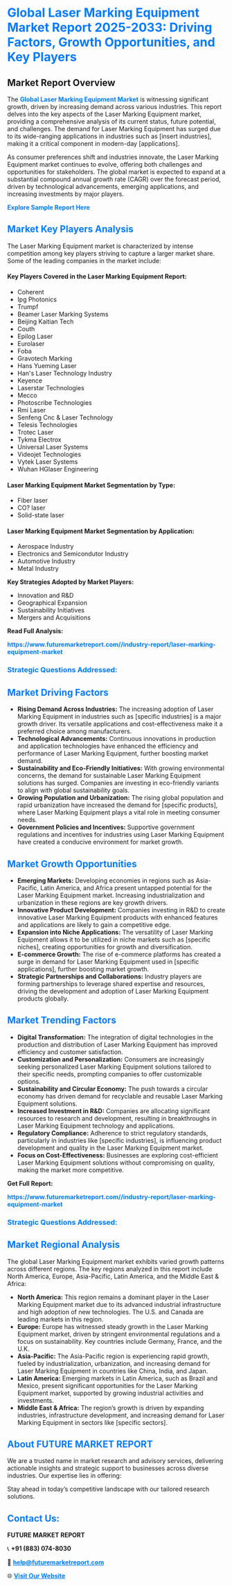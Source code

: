 <h1 style="color: #007BFF;">Global Laser Marking Equipment Market Report 2025-2033: Driving Factors, Growth Opportunities, and Key Players</h1>

<section id="overview">
<h2>Market Report Overview</h2>
<p>The <a href="https://www.futuremarketreport.com//industry-report/laser-marking-equipment-market" style="color: #007BFF; text-decoration: none;"><strong>Global Laser Marking Equipment Market</strong></a> is witnessing significant growth, driven by increasing demand across various industries. This report delves into the key aspects of the Laser Marking Equipment market, providing a comprehensive analysis of its current status, future potential, and challenges. The demand for Laser Marking Equipment has surged due to its wide-ranging applications in industries such as [insert industries], making it a critical component in modern-day [applications].</p>
<p>As consumer preferences shift and industries innovate, the Laser Marking Equipment market continues to evolve, offering both challenges and opportunities for stakeholders. The global market is expected to expand at a substantial compound annual growth rate (CAGR) over the forecast period, driven by technological advancements, emerging applications, and increasing investments by major players.</p>
</section>

<section id="overview">
<p><a href="https://www.futuremarketreport.com//request-sample/reportId=63526" style="color: #007BFF; text-decoration: none;"><strong>Explore Sample Report Here</strong></a></p>
</section>

<section id="key-players">
<h2 style="color: #007BFF;">Market Key Players Analysis</h2>
<p>The Laser Marking Equipment market is characterized by intense competition among key players striving to capture a larger market share. Some of the leading companies in the market include:</p>
<h4>Key Players Covered in the Laser Marking Equipment Report:</h4>
<ul><li>Coherent</li><li>Ipg Photonics</li><li>Trumpf</li><li>Beamer Laser Marking Systems</li><li>Beijing Kaitian Tech</li><li>Couth</li><li>Epilog Laser</li><li>Eurolaser</li><li>Foba</li><li>Gravotech Marking</li><li>Hans Yueming Laser</li><li>Han&#039;s Laser Technology Industry</li><li>Keyence</li><li>Laserstar Technologies</li><li>Mecco</li><li>Photoscribe Technologies</li><li>Rmi Laser</li><li>Senfeng Cnc &amp; Laser Technology</li><li>Telesis Technologies</li><li>Trotec Laser</li><li>Tykma Electrox</li><li>Universal Laser Systems</li><li>Videojet Technologies</li><li>Vytek Laser Systems</li><li>Wuhan HGlaser Engineering</li></ul>
<h4>Laser Marking Equipment Market Segmentation by Type:</h4>
<ul><li>Fiber laser</li><li>CO? laser</li><li>Solid-state laser</li></ul>

<h4>Laser Marking Equipment Market Segmentation by Application:</h4>
<ul><li>Aerospace Industry</li><li>Electronics and Semicondutor Industry</li><li>Automotive Industry</li><li>Metal Industry</li></ul>
<p><strong>Key Strategies Adopted by Market Players:</strong></p>
<ul>
<li>Innovation and R&D</li>
<li>Geographical Expansion</li>
<li>Sustainability Initiatives</li>
<li>Mergers and Acquisitions</li>
</ul>
</section>

<section>
<p><strong>Read Full Analysis: </strong></p><a href="https://www.futuremarketreport.com//industry-report/laser-marking-equipment-market" style="color: #007BFF; text-decoration: none;"><strong>https://www.futuremarketreport.com//industry-report/laser-marking-equipment-market</strong></a>
<h3 style="color: #007BFF;">Strategic Questions Addressed:</h3>
</section>

<section id="driving-factors">
<h2 style="color: #007BFF;">Market Driving Factors</h2>
<ul>
<li><strong>Rising Demand Across Industries:</strong> The increasing adoption of Laser Marking Equipment in industries such as [specific industries] is a major growth driver. Its versatile applications and cost-effectiveness make it a preferred choice among manufacturers.</li>
<li><strong>Technological Advancements:</strong> Continuous innovations in production and application technologies have enhanced the efficiency and performance of Laser Marking Equipment, further boosting market demand.</li>
<li><strong>Sustainability and Eco-Friendly Initiatives:</strong> With growing environmental concerns, the demand for sustainable Laser Marking Equipment solutions has surged. Companies are investing in eco-friendly variants to align with global sustainability goals.</li>
<li><strong>Growing Population and Urbanization:</strong> The rising global population and rapid urbanization have increased the demand for [specific products], where Laser Marking Equipment plays a vital role in meeting consumer needs.</li>
<li><strong>Government Policies and Incentives:</strong> Supportive government regulations and incentives for industries using Laser Marking Equipment have created a conducive environment for market growth.</li>
</ul>
</section>

<section id="growth-opportunities">
<h2 style="color: #007BFF;">Market Growth Opportunities</h2>
<ul>
<li><strong>Emerging Markets:</strong> Developing economies in regions such as Asia-Pacific, Latin America, and Africa present untapped potential for the Laser Marking Equipment market. Increasing industrialization and urbanization in these regions are key growth drivers.</li>
<li><strong>Innovative Product Development:</strong> Companies investing in R&D to create innovative Laser Marking Equipment products with enhanced features and applications are likely to gain a competitive edge.</li>
<li><strong>Expansion into Niche Applications:</strong> The versatility of Laser Marking Equipment allows it to be utilized in niche markets such as [specific niches], creating opportunities for growth and diversification.</li>
<li><strong>E-commerce Growth:</strong> The rise of e-commerce platforms has created a surge in demand for Laser Marking Equipment used in [specific applications], further boosting market growth.</li>
<li><strong>Strategic Partnerships and Collaborations:</strong> Industry players are forming partnerships to leverage shared expertise and resources, driving the development and adoption of Laser Marking Equipment products globally.</li>
</ul>
</section>

<section id="trending-factors">
<h2 style="color: #007BFF;">Market Trending Factors</h2>
<ul>
<li><strong>Digital Transformation:</strong> The integration of digital technologies in the production and distribution of Laser Marking Equipment has improved efficiency and customer satisfaction.</li>
<li><strong>Customization and Personalization:</strong> Consumers are increasingly seeking personalized Laser Marking Equipment solutions tailored to their specific needs, prompting companies to offer customizable options.</li>
<li><strong>Sustainability and Circular Economy:</strong> The push towards a circular economy has driven demand for recyclable and reusable Laser Marking Equipment solutions.</li>
<li><strong>Increased Investment in R&D:</strong> Companies are allocating significant resources to research and development, resulting in breakthroughs in Laser Marking Equipment technology and applications.</li>
<li><strong>Regulatory Compliance:</strong> Adherence to strict regulatory standards, particularly in industries like [specific industries], is influencing product development and quality in the Laser Marking Equipment market.</li>
<li><strong>Focus on Cost-Effectiveness:</strong> Businesses are exploring cost-efficient Laser Marking Equipment solutions without compromising on quality, making the market more competitive.</li>
</ul>
</section>

<section>
<p><strong>Get Full Report: </strong></p><a href="https://www.futuremarketreport.com//industry-report/laser-marking-equipment-market" style="color: #007BFF; text-decoration: none;"><strong>https://www.futuremarketreport.com//industry-report/laser-marking-equipment-market</strong></a>
<h3 style="color: #007BFF;">Strategic Questions Addressed:</h3>
</section>


<section id="regional-analysis">
<h2 style="color: #007BFF;">Market Regional Analysis</h2>
<p>The global Laser Marking Equipment market exhibits varied growth patterns across different regions. The key regions analyzed in this report include North America, Europe, Asia-Pacific, Latin America, and the Middle East & Africa:</p>
<ul>
<li><strong>North America:</strong> This region remains a dominant player in the Laser Marking Equipment market due to its advanced industrial infrastructure and high adoption of new technologies. The U.S. and Canada are leading markets in this region.</li>
<li><strong>Europe:</strong> Europe has witnessed steady growth in the Laser Marking Equipment market, driven by stringent environmental regulations and a focus on sustainability. Key countries include Germany, France, and the U.K.</li>
<li><strong>Asia-Pacific:</strong> The Asia-Pacific region is experiencing rapid growth, fueled by industrialization, urbanization, and increasing demand for Laser Marking Equipment in countries like China, India, and Japan.</li>
<li><strong>Latin America:</strong> Emerging markets in Latin America, such as Brazil and Mexico, present significant opportunities for the Laser Marking Equipment market, supported by growing industrial activities and investments.</li>
<li><strong>Middle East & Africa:</strong> The region’s growth is driven by expanding industries, infrastructure development, and increasing demand for Laser Marking Equipment in sectors like [specific sectors].</li>
</ul>
</section>

<footer>
<h2 style="color: #007BFF;">About FUTURE MARKET REPORT</h2>
<p>We are a trusted name in market research and advisory services, delivering actionable insights and strategic support to businesses across diverse industries. Our expertise lies in offering:</p>

<p>Stay ahead in today’s competitive landscape with our tailored research solutions.</p>

<h2 style="color: #007BFF;">Contact Us:</h2>
<p><strong>FUTURE MARKET REPORT</strong></p>
<p>📞 <strong>+91 (883) 074-8030</strong></p>
<p>📧 <strong><a href="mailto:help@futuremarketreport.com" style="color: #007BFF;">help@futuremarketreport.com</a></strong></p>
<p>🌐 <strong><a href="https://www.futuremarketreport.com/" style="color: #007BFF;">Visit Our Website</a></strong></p>
</footer>